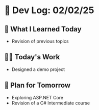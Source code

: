 # 📝 Dev Log: 02/02/25

## 📌 What I Learned Today

- Revision of previous topics



## 👨‍💻 Today's Work

- Designed a demo project 



## 📝 Plan for Tomorrow

- Exploring ASP.NET Core
- Revision of a C# Intermediate course

